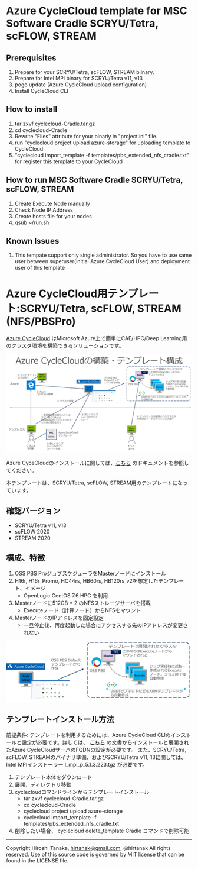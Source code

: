 # Azure CycleCloud template for MSC Software Cradle SCRYU/Tetra, scFLOW, STREAM

## Prerequisites

1. Prepare for your SCRYU/Tetra, scFLOW, STREAM bilnary.
1. Prepare for Intel MPI binary for SCRYU/Tetra v11, v13
1. pogo update (Azure CycleCloud upload configuration)
1. Install CycleCloud CLI

## How to install 

1. tar zxvf cyclecloud-Cradle<version>.tar.gz
1. cd cyclecloud-Cradle<version>
1. Rewrite "Files" attribute for your binariy in "project.ini" file.
1. run "cyclecloud project upload azure-storage" for uploading template to CycleCloud
1. "cyclecloud import_template -f templates/pbs_extended_nfs_cradle.txt" for register this template to your CycleCloud

## How to run MSC Software Cradle SCRYU/Tetra, scFLOW, STREAM

1. Create Execute Node manually
1. Check Node IP Address
1. Create hosts file for your nodes
1. qsub ~/run.sh

## Known Issues
1. This tempate support only single administrator. So you have to use same user between superuser(initial Azure CycleCloud User) and deployment user of this template

# Azure CycleCloud用テンプレート:SCRYU/Tetra, scFLOW, STREAM (NFS/PBSPro)

[Azure CycleCloud](https://docs.microsoft.com/en-us/azure/cyclecloud/) はMicrosoft Azure上で簡単にCAE/HPC/Deep Learning用のクラスタ環境を構築できるソリューションです。

![Azure CycleCloudの構築・テンプレート構成](https://raw.githubusercontent.com/hirtanak/osspbsdefault/master/AzureCycleCloud-OSSPBSDefault.png "Azure CycleCloudの構築・テンプレート構成")

Azure CyceCloudのインストールに関しては、[こちら](https://docs.microsoft.com/en-us/azure/cyclecloud/quickstart-install-cyclecloud) のドキュメントを参照してください。

本テンプレートは、SCRYU/Tetra, scFLOW, STREAM用のテンプレートになっています。

## 確認バージョン

 - SCRYU/Tetra v11, v13
 - scFLOW 2020
 - STREAM 2020

## 構成、特徴

1. OSS PBS ProジョブスケジューラをMasterノードにインストール
1. H16r, H16r_Promo, HC44rs, HB60rs, HB120rs_v2を想定したテンプレート、イメージ
	 - OpenLogic CentOS 7.6 HPC を利用 
1. Masterノードに512GB * 2 のNFSストレージサーバを搭載
	 - Executeノード（計算ノード）からNFSをマウント
1. MasterノードのIPアドレスを固定設定
	 - 一旦停止後、再度起動した場合にアクセスする先のIPアドレスが変更されない

![OSS PBS Default テンプレート構成](https://raw.githubusercontent.com/hirtanak/osspbsdefault/master/OSSPBSDefaultDiagram.png "OSS PBS Default テンプレート構成")

## テンプレートインストール方法

前提条件: テンプレートを利用するためには、Azure CycleCloud CLIのインストールと設定が必要です。詳しくは、 [こちら](https://docs.microsoft.com/en-us/azure/cyclecloud/install-cyclecloud-cli) の文書からインストールと展開されたAzure CycleCloudサーバのFQDNの設定が必要です。
また、SCRYU/Tetra, scFLOW, STREAMのバイナリ準備、およびSCRYU/Tetra v11, 13に関しては、Intel MPIインストーラー l_mpi_p_5.1.3.223.tgz が必要です。

1. テンプレート本体をダウンロード
1. 展開、ディレクトリ移動
1. cyclecloudコマンドラインからテンプレートインストール 
   - tar zxvf cyclecloud-Cradle<version>.tar.gz
   - cd cyclecloud-Cradle<version>
   - cyclecloud project upload azure-storage
   - cyclecloud import_template -f templates/pbs_extended_nfs_cradle.txt
1. 削除したい場合、 cyclecloud delete_template Cradle コマンドで削除可能

***
Copyright Hiroshi Tanaka, hirtanak@gmail.com, @hirtanak All rights reserved.
Use of this source code is governed by MIT license that can be found in the LICENSE file.
